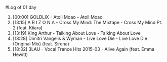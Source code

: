 #Log of 01 day

1. [00:00] GOLDLIX - Atoll Moao - Atoll Moao
1. [13:15] A R I Z O N A - Cross My Mind: The Mixtape - Cross My Mind Pt. 2 (feat. Kiiara)
1. [13:19] King Arthur - Talking About Love - Talking About Love
1. [18:28] Dimitri Vangelis & Wyman - Live Love Die - Live Love Die (Original Mix) (feat. Sirena)
1. [18:32] 3LAU - Vocal Trance Hits 2015-03 - Alive Again (feat. Emma Hewitt)
